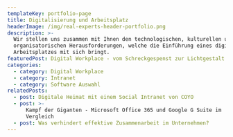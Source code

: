 ```yaml
---
templateKey: portfolio-page
title: Digitalisierung und Arbeitsplatz
headerImage: /img/real-experts-header-portfolio.png
description: >-
  Wir stellen uns zusammen mit Ihnen den technologischen, kulturellen und
  organisatorischen Herausforderungen, welche die Einführung eines digitalen
  Arbeitsplatzes mit sich bringt.
featuredPost: Digital Workplace - vom Schreckgespenst zur Lichtgestalt
categories:
  - category: Digital Workplace
  - category: Intranet
  - category: Software Auswahl
relatedPosts:
  - post: Digitale Heimat mit einem Social Intranet von COYO
  - post: >-
      Kampf der Giganten - Microsoft Office 365 und Google G Suite im
      Vergleich  
  - post: Was verhindert effektive Zusammenarbeit im Unternehmen?
---
```


